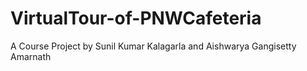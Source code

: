 # VirtualTour-of-PNWCafeteria
A Course Project by Sunil Kumar Kalagarla and Aishwarya Gangisetty Amarnath
